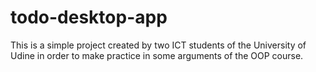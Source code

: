 # todo-desktop-app

This is a simple project created by two ICT students of the University of Udine in order to make practice in some arguments of the OOP course.
